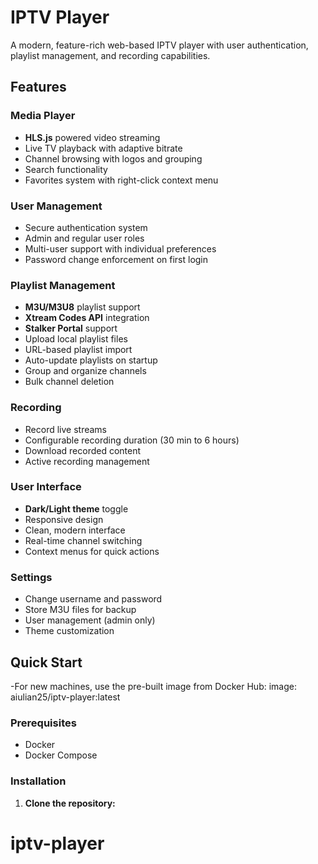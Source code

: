 # IPTV Player

A modern, feature-rich web-based IPTV player with user authentication, playlist management, and recording capabilities.


## Features

### Media Player
- **HLS.js** powered video streaming
- Live TV playback with adaptive bitrate
- Channel browsing with logos and grouping
- Search functionality
- Favorites system with right-click context menu

### User Management
- Secure authentication system
- Admin and regular user roles
- Multi-user support with individual preferences
- Password change enforcement on first login

### Playlist Management
- **M3U/M3U8** playlist support
- **Xtream Codes API** integration
- **Stalker Portal** support
- Upload local playlist files
- URL-based playlist import
- Auto-update playlists on startup
- Group and organize channels
- Bulk channel deletion

### Recording
- Record live streams
- Configurable recording duration (30 min to 6 hours)
- Download recorded content
- Active recording management

### User Interface
- **Dark/Light theme** toggle
- Responsive design
- Clean, modern interface
- Real-time channel switching
- Context menus for quick actions

### Settings
- Change username and password
- Store M3U files for backup
- User management (admin only)
- Theme customization

##  Quick Start

-For new machines, use the pre-built image from Docker Hub: image: aiulian25/iptv-player:latest


### Prerequisites
- Docker
- Docker Compose

### Installation

1. **Clone the repository:**
# iptv-player
